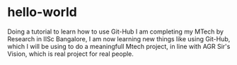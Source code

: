 # hello-world
Doing a tutorial to learn how to use Git-Hub
I am completing my MTech by Research in IISc Bangalore, I am now learning new things like using Git-Hub, which I will be using to do a meaningfull Mtech project, in line with AGR Sir's Vision, which is real project for real people. 
